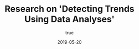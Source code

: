 ---
author:
  name: "Jatin Dehmiwal"
date: 2019-05-20
title: Research on 'Detecting Trends Using Data Analyses'
eventname: Internship
eventlocation: Dyal SIngh College, University of Delhi
weight: 10
---